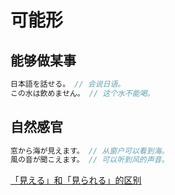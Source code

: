 # 可能形

## 能够做某事

```js
日本語を話せる。 // 会说日语。
この水は飲めません。 // 这个水不能喝。
```

## 自然感官

```js
窓から海が見えます。 // 从窗户可以看到海。
風の音が聞こえます。 // 可以听到风的声音。
```

[「見える」和「見られる」的区别](../vocab/diff#見える見られる)
